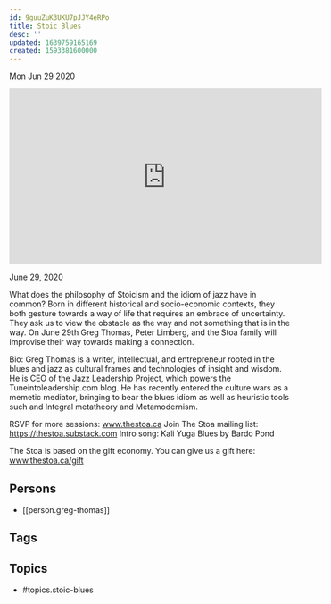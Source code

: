 ```yaml
---
id: 9guuZuK3UKU7pJJY4eRPo
title: Stoic Blues
desc: ''
updated: 1639759165169
created: 1593381600000
---
```





Mon Jun 29 2020

<iframe width="560" height="315" src="https://www.youtube.com/embed/J1KOE4Zs-W8" title="Stoic Blues w/ Greg Thomas" frameborder="0" allow="accelerometer; autoplay; clipboard-write; encrypted-media; gyroscope; picture-in-picture" allowfullscreen ></iframe>

June 29, 2020

What does the philosophy of Stoicism and the idiom of jazz have in common? Born in different historical and socio-economic contexts, they both gesture towards a way of life that requires an embrace of uncertainty. They ask us to view the obstacle as the way and not something that is in the way. On June 29th Greg Thomas, Peter Limberg, and the Stoa family will improvise their way towards making a connection. 

Bio: Greg Thomas is a writer, intellectual, and entrepreneur rooted in the blues and jazz as cultural frames and technologies of insight and wisdom. He is CEO of the Jazz Leadership Project, which powers the Tuneintoleadership.com blog. He has recently entered the culture wars as a memetic mediator, bringing to bear the blues idiom as well as heuristic tools such and Integral metatheory and Metamodernism.

RSVP for more sessions: www.thestoa.ca
Join The Stoa mailing list: https://thestoa.substack.com
Intro song: Kali Yuga Blues by Bardo Pond

The Stoa is based on the gift economy. You can give us a gift here: www.thestoa.ca/gift

## Persons

- [[person.greg-thomas]]

## Tags



## Topics

- #topics.stoic-blues

